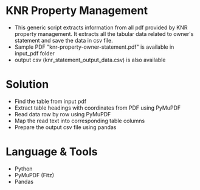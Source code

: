 # KNR Property Management 
- This generic script extracts information from all pdf provided by KNR property management. It extracts all the tabular data related to owner's statement and save the data in csv file. 
- Sample PDF "knr-property-owner-statement.pdf" is available in input_pdf folder
- output csv (knr_statement_output_data.csv) is also available

# Solution
- Find the table from input pdf
- Extract table headings with coordinates from PDF using PyMuPDF
- Read data row by row using PyMuPDF 
- Map the read text into corresponding table columns 
- Prepare the output csv file using pandas
 

# Language & Tools
- Python
- PyMuPDF (Fitz)
- Pandas
